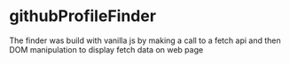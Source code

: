 # githubProfileFinder
The finder was build with vanilla js by making a call to a fetch api and then DOM manipulation to display fetch data on web page
